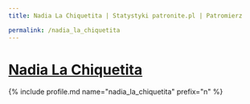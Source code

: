 ```yaml
---
title: Nadia La Chiquetita | Statystyki patronite.pl | Patromierz

permalink: /nadia_la_chiquetita
---
```


# [Nadia La Chiquetita](https://patronite.pl/nadia_la_chiquetita)

{% include profile.md name="nadia_la_chiquetita" prefix="n" %}
